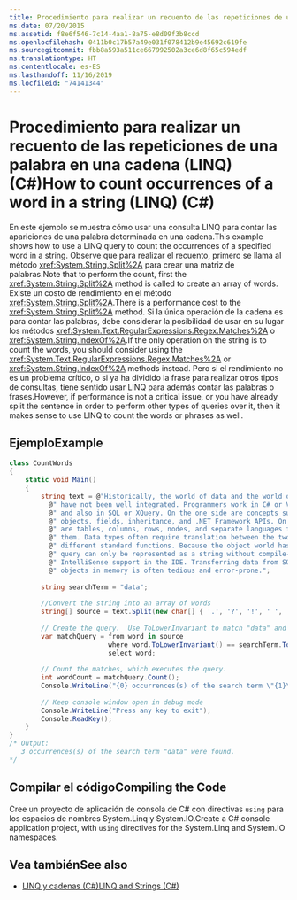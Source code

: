 ```yaml
---
title: Procedimiento para realizar un recuento de las repeticiones de una palabra en una cadena (LINQ) (C#)
ms.date: 07/20/2015
ms.assetid: f8e6f546-7c14-4aa1-8a75-e8d09f3b8ccd
ms.openlocfilehash: 0411b0c17b57a49e031f078412b9e45692c619fe
ms.sourcegitcommit: fbb8a593a511ce667992502a3ce6d8f65c594edf
ms.translationtype: HT
ms.contentlocale: es-ES
ms.lasthandoff: 11/16/2019
ms.locfileid: "74141344"
---
```

# <a name="how-to-count-occurrences-of-a-word-in-a-string-linq-c"></a><span data-ttu-id="35923-102">Procedimiento para realizar un recuento de las repeticiones de una palabra en una cadena (LINQ) (C#)</span><span class="sxs-lookup"><span data-stu-id="35923-102">How to count occurrences of a word in a string (LINQ) (C#)</span></span>
<span data-ttu-id="35923-103">En este ejemplo se muestra cómo usar una consulta LINQ para contar las apariciones de una palabra determinada en una cadena.</span><span class="sxs-lookup"><span data-stu-id="35923-103">This example shows how to use a LINQ query to count the occurrences of a specified word in a string.</span></span> <span data-ttu-id="35923-104">Observe que para realizar el recuento, primero se llama al método <xref:System.String.Split%2A> para crear una matriz de palabras.</span><span class="sxs-lookup"><span data-stu-id="35923-104">Note that to perform the count, first the <xref:System.String.Split%2A> method is called to create an array of words.</span></span> <span data-ttu-id="35923-105">Existe un costo de rendimiento en el método <xref:System.String.Split%2A>.</span><span class="sxs-lookup"><span data-stu-id="35923-105">There is a performance cost to the <xref:System.String.Split%2A> method.</span></span> <span data-ttu-id="35923-106">Si la única operación de la cadena es para contar las palabras, debe considerar la posibilidad de usar en su lugar los métodos <xref:System.Text.RegularExpressions.Regex.Matches%2A> o <xref:System.String.IndexOf%2A>.</span><span class="sxs-lookup"><span data-stu-id="35923-106">If the only operation on the string is to count the words, you should consider using the <xref:System.Text.RegularExpressions.Regex.Matches%2A> or <xref:System.String.IndexOf%2A> methods instead.</span></span> <span data-ttu-id="35923-107">Pero si el rendimiento no es un problema crítico, o si ya ha dividido la frase para realizar otros tipos de consultas, tiene sentido usar LINQ para además contar las palabras o frases.</span><span class="sxs-lookup"><span data-stu-id="35923-107">However, if performance is not a critical issue, or you have already split the sentence in order to perform other types of queries over it, then it makes sense to use LINQ to count the words or phrases as well.</span></span>  
  
## <a name="example"></a><span data-ttu-id="35923-108">Ejemplo</span><span class="sxs-lookup"><span data-stu-id="35923-108">Example</span></span>  
  
```csharp  
class CountWords  
{  
    static void Main()  
    {  
        string text = @"Historically, the world of data and the world of objects" +  
          @" have not been well integrated. Programmers work in C# or Visual Basic" +  
          @" and also in SQL or XQuery. On the one side are concepts such as classes," +  
          @" objects, fields, inheritance, and .NET Framework APIs. On the other side" +  
          @" are tables, columns, rows, nodes, and separate languages for dealing with" +  
          @" them. Data types often require translation between the two worlds; there are" +  
          @" different standard functions. Because the object world has no notion of query, a" +  
          @" query can only be represented as a string without compile-time type checking or" +  
          @" IntelliSense support in the IDE. Transferring data from SQL tables or XML trees to" +  
          @" objects in memory is often tedious and error-prone.";  
  
        string searchTerm = "data";  
  
        //Convert the string into an array of words  
        string[] source = text.Split(new char[] { '.', '?', '!', ' ', ';', ':', ',' }, StringSplitOptions.RemoveEmptyEntries);  
  
        // Create the query.  Use ToLowerInvariant to match "data" and "Data"   
        var matchQuery = from word in source  
                         where word.ToLowerInvariant() == searchTerm.ToLowerInvariant()  
                         select word;  
  
        // Count the matches, which executes the query.  
        int wordCount = matchQuery.Count();  
        Console.WriteLine("{0} occurrences(s) of the search term \"{1}\" were found.", wordCount, searchTerm);  
  
        // Keep console window open in debug mode  
        Console.WriteLine("Press any key to exit");  
        Console.ReadKey();  
    }  
}  
/* Output:  
   3 occurrences(s) of the search term "data" were found.  
*/  
```  
  
## <a name="compiling-the-code"></a><span data-ttu-id="35923-109">Compilar el código</span><span class="sxs-lookup"><span data-stu-id="35923-109">Compiling the Code</span></span>  
 <span data-ttu-id="35923-110">Cree un proyecto de aplicación de consola de C# con directivas `using` para los espacios de nombres System.Linq y System.IO.</span><span class="sxs-lookup"><span data-stu-id="35923-110">Create a C# console application project, with `using` directives for the System.Linq and System.IO namespaces.</span></span>  
  
## <a name="see-also"></a><span data-ttu-id="35923-111">Vea también</span><span class="sxs-lookup"><span data-stu-id="35923-111">See also</span></span>

- [<span data-ttu-id="35923-112">LINQ y cadenas (C#)</span><span class="sxs-lookup"><span data-stu-id="35923-112">LINQ and Strings (C#)</span></span>](./linq-and-strings.md)
